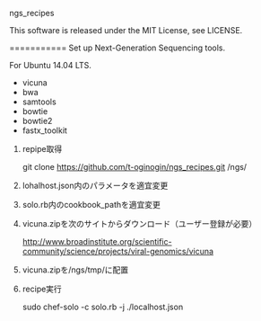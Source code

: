 ngs_recipes

This software is released under the MIT License, see LICENSE.

===========
Set up Next-Generation Sequencing tools.

For Ubuntu 14.04 LTS.

* vicuna
* bwa
* samtools
* bowtie
* bowtie2
* fastx_toolkit

1. repipe取得

    git clone https://github.com/t-oginogin/ngs_recipes.git /ngs/

2. lohalhost.json内のパラメータを適宜変更

3. solo.rb内のcookbook_pathを適宜変更

4. vicuna.zipを次のサイトからダウンロード（ユーザー登録が必要）

    http://www.broadinstitute.org/scientific-community/science/projects/viral-genomics/vicuna

5. vicuna.zipを/ngs/tmp/に配置

6. recipe実行

    sudo chef-solo -c solo.rb -j ./localhost.json
